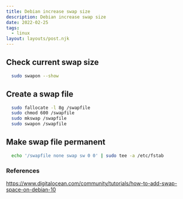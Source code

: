 ```yaml
---
title: Debian increase swap size
description: Debian increase swap size
date: 2022-02-25
tags:
  - linux
layout: layouts/post.njk
---
```


## Check current swap size

```bash
  sudo swapon --show
```

## Create a swap file

```bash
  sudo fallocate -l 8g /swapfile
  sudo chmod 600 /swapfile
  sudo mkswap /swapfile
  sudo swapon /swapfile
```

## Make swap file permanent

```bash
  echo '/swapfile none swap sw 0 0' | sudo tee -a /etc/fstab
```

### References

https://www.digitalocean.com/community/tutorials/how-to-add-swap-space-on-debian-10